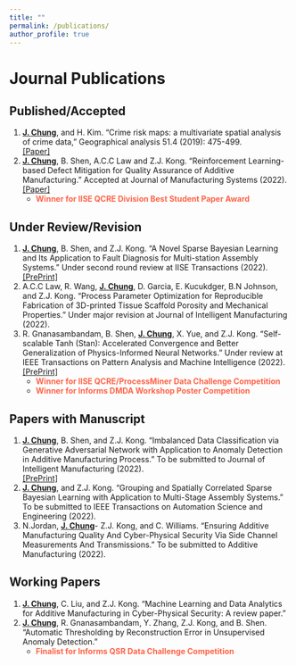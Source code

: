 ```yaml
---
title: ""
permalink: /publications/
author_profile: true
---
```

# Journal Publications 

## Published/Accepted 
1. <b><ins>J. Chung</ins></b>, and H. Kim.  “Crime risk maps: a multivariate spatial analysis of crime data,” Geographical analysis 51.4 (2019): 475-499. <br>[[Paper]](https://onlinelibrary.wiley.com/doi/full/10.1111/gean.12182) 
2. <b><ins>J. Chung</ins></b>, B. Shen, A.C.C Law and Z.J. Kong. “Reinforcement Learning-based Defect Mitigation for
Quality Assurance of Additive Manufacturing.” Accepted at Journal of Manufacturing Systems
(2022). <br>[[Paper]](https://arxiv.org/abs/2210.17272) 
    * <span style="color: Tomato"> **Winner for IISE QCRE Division Best Student Paper Award**  </span>  

## Under Review/Revision

1. <b><ins>J. Chung</ins></b>, B. Shen, and Z.J. Kong. “A Novel Sparse Bayesian Learning and Its Application to Fault
Diagnosis for Multi-station Assembly Systems.” Under second round review at IISE Transactions (2022). <br>[[PrePrint]](https://arxiv.org/abs/2210.16176) 
2. A.C.C Law, R. Wang, <b><ins>J. Chung</ins></b>, D. Garcia, E. Kucukdger, B.N Johnson, and Z.J. Kong. “Process Parameter Optimization for Reproducible Fabrication of 3D-printed Tissue Scaffold Porosity and Mechanical Properties.” Under major revision at Journal of Intelligent Manufacturing (2022).
3. R. Gnanasambandam, B. Shen, <b><ins>J. Chung</ins></b>, X. Yue, and Z.J. Kong. “Self-scalable Tanh (Stan): Accelerated
Convergence and Better Generalization of Physics-Informed Neural Networks.” Under review at IEEE
Transactions on Pattern Analysis and Machine Intelligence (2022). <br>[[PrePrint]](https://arxiv.org/abs/2204.12589)
    * <span style="color: Tomato"> **Winner for IISE QCRE/ProcessMiner Data Challenge Competition**  </span> 
    * <span style="color: Tomato"> **Winner for Informs DMDA Workshop Poster Competition**  </span> 
    
## Papers with Manuscript

1. <b><ins>J. Chung</ins></b>, B. Shen, and Z.J. Kong. “Imbalanced Data Classification via Generative Adversarial Network
with Application to Anomaly Detection in Additive Manufacturing Process.” To be submitted to Journal of Intelligent Manufacturing (2022). <br>[[PrePrint]](https://arxiv.org/abs/2210.17274v2) 
2. <b><ins>J. Chung</ins></b>, and Z.J. Kong. “Grouping and Spatially Correlated Sparse Bayesian Learning with Application
to Multi-Stage Assembly Systems.” To be submitted to IEEE Transactions on Automation Science and
Engineering (2022).
3. N.Jordan, <b><ins>J. Chung</ins></b>- Z.J. Kong, and C. Williams. “Ensuring Additive Manufacturing Quality And Cyber-Physical Security Via Side Channel Measurements And Transmissions.” To be submitted to Additive
Manufacturing (2022).

## Working Papers

1. <b><ins>J. Chung</ins></b>, C. Liu, and Z.J. Kong. “Machine Learning and Data Analytics for Additive Manufacturing in
Cyber-Physical Security: A review paper.”
2. <b><ins>J. Chung</ins></b>, R. Gnanasambandam, Y. Zhang, Z.J. Kong, and B. Shen. “Automatic Thresholding by
Reconstruction Error in Unsupervised Anomaly Detection.” 
    * <span style="color: Tomato"> **Finalist for Informs QSR Data Challenge Competition**  </span>  

